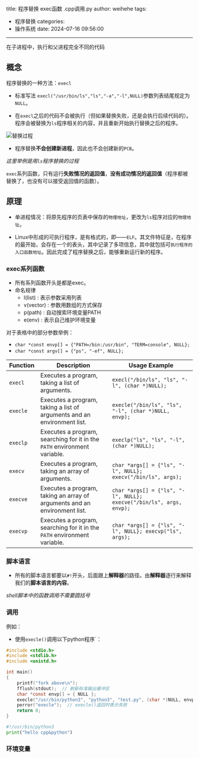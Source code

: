 title: 程序替换 exec函数 .cpp调用.py
author: weihehe
tags:
  - 程序替换
categories:
  - 操作系统
date: 2024-07-16 09:56:00
---
在子进程中，执行和父进程完全不同的代码
<!--more-->

## 概念

程序替换的一种方法：`execl`

- 标准写法 `execl("/usr/bin/ls","ls","-a","-l",NULL)`参数列表结尾规定为`NULL`。

- 在`execl`之后的代码不会被执行（但如果替换失败，还是会执行后续代码的）。程序会被替换为`ls`程序相关的内容，并且重新开始执行替换之后的程序。

![替换过程](/images/程序替换-替换过程.png)
- 程序替换**不会创建新进程**，因此也不会创建新的`PCB`。 

*这里举例是用`ls`程序替换的过程*

`exec`系列函数，只有运行**失败情况的返回值**，**没有成功情况的返回值**（程序都被替换了，也没有可以接受返回值的函数）。

## 原理

- 单进程情况：将原先程序的页表中保存的`物理地址`，更改为`ls`程序对应的`物理地址`。

- Linux中形成的可执行程序，是有格式的，即——`ELF`。其文件特征是，在程序的最开始，会存在一个的表头，其中记录了多项信息，其中就包括可`执行程序的入口函数地址`。因此完成了程序替换之后，能够重新运行新的程序。


### exec系列函数

- 所有系列函数开头是都是exec。
- 命名规律
	- l(list) : 表示参数采用列表
	- v(vector) : 参数用数组的方式保存
	- p(path) : 自动搜索环境变量PATH
	- e(env) : 表示自己维护环境变量
  
对于表格中的部分参数举例：
- `char *const envp[] = {"PATH=/bin:/usr/bin", "TERM=console", NULL};`
- `char *const argv[] = {"ps", "-ef", NULL};`
    
| Function       | Description                                                                 | Usage Example                                                   |
|----------------|-----------------------------------------------------------------------------|-----------------------------------------------------------------|
| `execl`        | Executes a program, taking a list of arguments.                             | `execl("/bin/ls", "ls", "-l", (char *)NULL);`                   |
| `execle`       | Executes a program, taking a list of arguments and an environment list.     | `execle("/bin/ls", "ls", "-l", (char *)NULL, envp);`            |
| `execlp`       | Executes a program, searching for it in the `PATH` environment variable.    | `execlp("ls", "ls", "-l", (char *)NULL);`                       |
| `execv`        | Executes a program, taking an array of arguments.                           | `char *args[] = {"ls", "-l", NULL}; execv("/bin/ls", args);`    |
| `execve`       | Executes a program, taking an array of arguments and an environment list.   | `char *args[] = {"ls", "-l", NULL}; execve("/bin/ls", args, envp);` |
| `execvp`       | Executes a program, searching for it in the `PATH` environment variable.    | `char *args[] = {"ls", "-l", NULL}; execvp("ls", args);`        |

### 脚本语言

- 所有的脚本语言都要以`#!`开头，后面跟上**解释器**的路径。由**解释器**逐行来解释我们的**脚本语言的内容**。

*shell脚本中的函数调用不需要圆括号*

### 调用

例如：
- 使用`execle()`调用以下python程序`：

```c
#include <stdio.h>
#include <stdlib.h>
#include <unistd.h>

int main()
{
    printf("fork above\n");
    fflush(stdout);  // 刷新标准输出缓冲区
    char *const envp[] = { NULL };
    execle("/usr/bin/python3", "python3", "test.py", (char *)NULL, envp);
    perror("execle");  // execle()返回时表示失败
    return 0;
}

```
```python
#!/usr/bin/python3
print("hello cpp&python")
```
### 环境变量